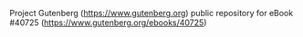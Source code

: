 Project Gutenberg (https://www.gutenberg.org) public repository for eBook #40725 (https://www.gutenberg.org/ebooks/40725)
